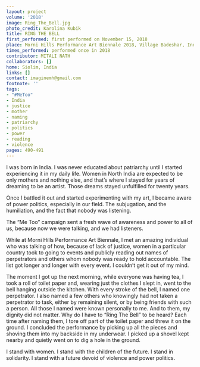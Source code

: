 ```yaml
---
layout: project
volume: '2018'
image: Ring_The_Bell.jpg
photo_credit: Karolina Kubik
title: RING THE BELL
first_performed: first performed on November 15, 2018
place: Morni Hills Performance Art Biennale 2018, Village Badeshar, India
times_performed: performed once in 2018
contributor: MITALI NATH
collaborators: []
home: Siolim, India
links: []
contact: imaginemh@gmail.com
footnote: ''
tags:
- "#MeToo"
- India
- justice
- mother
- naming
- patriarchy
- politics
- power
- reading
- violence
pages: 490-491
---
```


I was born in India. I was never educated about patriarchy until I started experiencing it in my daily life. Women in North India are expected to be only mothers and nothing else, and that’s where I stayed for years of dreaming to be an artist. Those dreams stayed unfulfilled for twenty years.

Once I battled it out and started experimenting with my art, I became aware of power politics, especially in our field. The subjugation, and the humiliation, and the fact that nobody was listening.

The “Me Too” campaign sent a fresh wave of awareness and power to all of us, because now we were talking, and we had listeners.

While at Morni Hills Performance Art Biennale, I met an amazing individual who was talking of how, because of lack of justice, women in a particular country took to going to events and publicly reading out names of perpetrators and others whom nobody was ready to hold accountable. The list got longer and longer with every event. I couldn’t get it out of my mind.

The moment I got up the next morning, while everyone was having tea, I took a roll of toilet paper and, wearing just the clothes I slept in, went to the bell hanging outside the kitchen. With every stroke of the bell, I named one perpetrator. I also named a few others who knowingly had not taken a perpetrator to task, either by remaining silent, or by being friends with such a person. All those I named were known personally to me. And to them, my dignity did not matter. Why do I have to “Ring The Bell” to be heard? Each time after naming them, I tore off part of the toilet paper and threw it on the ground. I concluded the performance by picking up all the pieces and shoving them into my backside in my underwear. I picked up a shovel kept nearby and quietly went on to dig a hole in the ground.

I stand with women. I stand with the children of the future. I stand in solidarity. I stand with a future devoid of violence and power politics.
